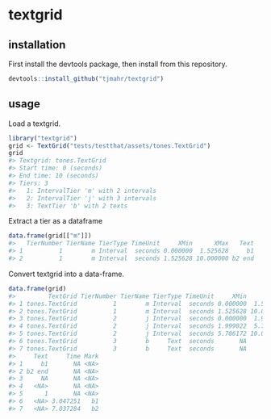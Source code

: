<!-- README.md is generated from README.Rmd. Please edit that file -->
textgrid
========

installation
------------

First install the devtools package, then install from this repository.

``` r
devtools::install_github("tjmahr/textgrid")
```

usage
-----

Load a textgrid.

``` r
library("textgrid")
grid <- TextGrid("tests/testthat/assets/tones.TextGrid")
grid
#> Textgrid: tones.TextGrid
#> Start time: 0 (seconds)
#> End time: 10 (seconds)
#> Tiers: 3
#>   1: IntervalTier 'm' with 2 intervals
#>   2: IntervalTier 'j' with 3 intervals
#>   3: TextTier 'b' with 2 texts
```

Extract a tier as a dataframe

``` r
data.frame(grid[["m"]])
#>   TierNumber TierName TierType TimeUnit     XMin      XMax   Text
#> 1          1        m Interval  seconds 0.000000  1.525628     b1
#> 2          1        m Interval  seconds 1.525628 10.000000 b2 end
```

Convert textgrid into a data-frame.

``` r
data.frame(grid)
#>         TextGrid TierNumber TierName TierType TimeUnit     XMin      XMax
#> 1 tones.TextGrid          1        m Interval  seconds 0.000000  1.525628
#> 2 tones.TextGrid          1        m Interval  seconds 1.525628 10.000000
#> 3 tones.TextGrid          2        j Interval  seconds 0.000000  1.999022
#> 4 tones.TextGrid          2        j Interval  seconds 1.999022  5.786172
#> 5 tones.TextGrid          2        j Interval  seconds 5.786172 10.000000
#> 6 tones.TextGrid          3        b     Text  seconds       NA        NA
#> 7 tones.TextGrid          3        b     Text  seconds       NA        NA
#>     Text     Time Mark
#> 1     b1       NA <NA>
#> 2 b2 end       NA <NA>
#> 3     NA       NA <NA>
#> 4   <NA>       NA <NA>
#> 5      1       NA <NA>
#> 6   <NA> 3.047251   b1
#> 7   <NA> 7.037284   b2
```
